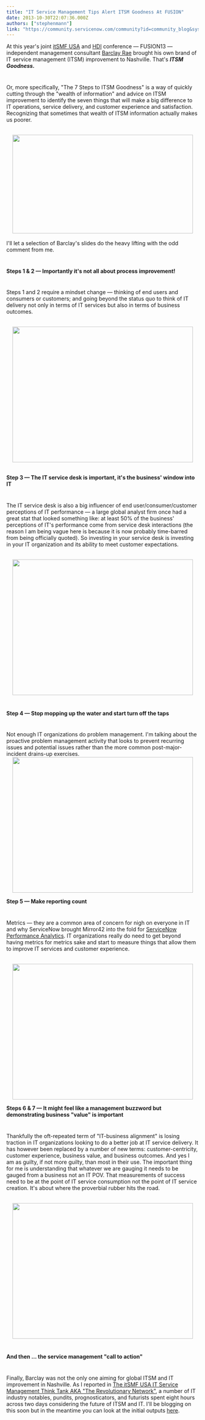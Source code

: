 ```yaml
---
title: "IT Service Management Tips Alert ITSM Goodness At FUSION"
date: 2013-10-30T22:07:36.000Z
authors: ["stephenmann"]
link: "https://community.servicenow.com/community?id=community_blog&sys_id=ca0eaa2ddbd0dbc01dcaf3231f9619fb"
---
```

<p>At this year's joint <a title="k-external-small" class="jive-link-external-small" href="http://www.itsmfusa.org/" rel="nofollow" target="_blank">itSMF USA</a> and <a title="k-external-small" class="jive-link-external-small" href="http://www.thinkhdi.com/" rel="nofollow" target="_blank">HDI</a> conference — FUSION13 — independent management consultant <a title="k-external-small" class="jive-link-external-small" href="http://www.barclayrae.com/" rel="nofollow" target="_blank">Barclay Rae</a> brought his own brand of IT service management (ITSM) improvement to Nashville. That's <em><strong>ITSM Goodness.</strong></em></p><p style="min-height: 8pt; height: 8pt; padding: 0px;">  </p><p>Or, more specifically, "The 7 Steps to ITSM Goodness" is a way of quickly cutting through the "wealth of information" and advice on ITSM improvement to identify the seven things that will make a big difference to IT operations, service delivery, and customer experience and satisfaction. Recognizing that sometimes that wealth of ITSM information actually makes us poorer.</p><p><br/><a _jive_internal="true" href="/servlet/JiveServlet/showImage/38-1349-2227/goodness.png"><img  alt="" class="jive-image" height="258" src="572cc106dbd41b04ed6af3231f96196d.iix" style="display: block; margin-left: auto; margin-right: auto;" width="473"/></a><br/>I'll let a selection of Barclay's slides do the heavy lifting with the odd comment from me.</p><p style="min-height: 8pt; height: 8pt; padding: 0px;">  </p><p><strong>Steps 1 &amp; 2 — Importantly it's not all about process improvement!</strong></p><p style="min-height: 8pt; height: 8pt; padding: 0px;">  </p><p>Steps 1 and 2 require a mindset change — thinking of end users and consumers or customers; and going beyond the status quo to think of IT delivery not only in terms of IT services but also in terms of business outcomes.</p><center><br/><a _jive_internal="true" href="/servlet/JiveServlet/showImage/38-1349-2229/ITSM.png"><img  alt="" class="jive-image" height="355" src="034a4c0edb509704ed6af3231f96197f.iix" width="473"/></a></center><p><br/><strong>Step 3 — The IT service desk is important, it's the business' window into IT</strong></p><p style="min-height: 8pt; height: 8pt; padding: 0px;">  </p><p>The IT service desk is also a big influencer of end user/consumer/customer perceptions of IT performance — a large global analyst firm once had a great stat that looked something like: at least 50% of the business' perceptions of IT's performance come from service desk interactions (the reason I am being vague here is because it is now probably time-barred from being officially quoted). So investing in your service desk is investing in your IT organization and its ability to meet customer expectations.</p><center><br/><a _jive_internal="true" href="/servlet/JiveServlet/showImage/38-1349-2226/Brilliant.png"><img  alt="" class="jive-image" height="355" src="1fd97739db50db048c8ef4621f961905.iix" width="473"/></a></center><p style="min-height: 8pt; height: 8pt; padding: 0px;">  </p><p><strong>Step 4 — Stop mopping up the water and start turn off the taps</strong></p><p style="min-height: 8pt; height: 8pt; padding: 0px;">  </p><p>Not enough IT organizations do problem management. I'm talking about the proactive problem management activity that looks to prevent recurring issues and potential issues rather than the more common post-major-incident drains-up exercises.<br/><a _jive_internal="true" href="/servlet/JiveServlet/showImage/38-1349-2230/problem.png"><img  alt="" class="jive-image" height="355" src="cc5b6f75dbd81704ed6af3231f961957.iix" style="display: block; margin-left: auto; margin-right: auto;" width="473"/></a></p><p><strong>Step 5 — Make reporting count</strong></p><p style="min-height: 8pt; height: 8pt; padding: 0px;">  </p><p>Metrics — they are a common area of concern for nigh on everyone in IT and why ServiceNow brought Mirror42 into the fold for <a title="k-external-small" class="jive-link-external-small" href="http://www.servicenow.com/blog.do?sysparm_document_key=u_blog,521d7b2d6f838500391fe13f9f3ee4b9#sthash.kxMZTaG3.dpbs" rel="nofollow" target="_blank">ServiceNow Performance Analytics</a>. IT organizations really do need to get beyond having metrics for metrics sake and start to measure things that allow them to improve IT services and customer experience.</p><p><br/><a _jive_internal="true" href="/servlet/JiveServlet/showImage/38-1349-2228/itgoodness.png"><img  alt="" class="jive-image" height="355" src="e65a2c0edb909344e9737a9e0f961959.iix" style="display: block; margin-left: auto; margin-right: auto;" width="473"/></a></p><p><strong>Steps 6 &amp; 7 — It might feel like a management buzzword but demonstrating business "value" is important</strong></p><p style="min-height: 8pt; height: 8pt; padding: 0px;">  </p><p>Thankfully the oft-repeated term of "IT-business alignment" is losing traction in IT organizations looking to do a better job at IT service delivery. It has however been replaced by a number of new terms: customer-centricity, customer experience, business value, and business outcomes. And yes I am as guilty, if not more guilty, than most in their use. The important thing for me is understanding that whatever we are gauging it needs to be gauged from a business not an IT POV. That measurements of success need to be at the point of IT service consumption not the point of IT service creation. It's about where the proverbial rubber hits the road.</p><center><br/><a _jive_internal="true" href="/servlet/JiveServlet/showImage/38-1349-2231/value.png"><img  alt="" class="jive-image" height="355" src="d78a01cedb9497049c9ffb651f961994.iix" width="473"/></a></center><p style="min-height: 8pt; height: 8pt; padding: 0px;">  </p><p><strong>And then … the service management "call to action"</strong></p><p style="min-height: 8pt; height: 8pt; padding: 0px;">  </p><p>Finally, Barclay was not the only one aiming for global ITSM and IT improvement in Nashville. As I reported in <a title="" _jive_internal="true" data-containerid="2927" data-containertype="37" data-objectid="1345" data-objecttype="38" href="/community?id=community_blog&sys_id=751d22e5dbd0dbc01dcaf3231f96192c">The itSMF USA IT Service Management Think Tank AKA "The Revolutionary Network"</a>, a number of IT industry notables, pundits, prognosticators, and futurists spent eight hours across two days considering the future of ITSM and IT. I'll be blogging on this soon but in the meantime you can look at the initial outputs <a title="k-external-small" class="jive-link-external-small" href="http://www.smcongress.org/" rel="nofollow" target="_blank">here</a>.</p>